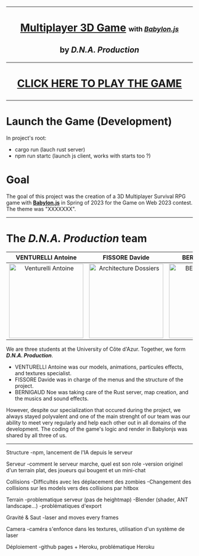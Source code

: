 ***
# <p  align="center">[Multiplayer 3D Game](https://DNA-Game-Production.github.io/GamesOnWeb2023/) <font size="4">with [*Babylon.js*](https://www.babylonjs.com/)</font><p>
## <p  align="center">by *D.N.A. Production*<p>
***
  
# <p  align="center">[CLICK HERE TO PLAY THE GAME](https://DNA-Game-Production.github.io/GamesOnWeb2023/)</p>
  
***

# Launch the Game (Development)

In project's root:
- cargo run (lauch rust server)
- npm run startc (launch js client, works with starts too ?)

# Goal 
  The goal of this project was the creation of a 3D Multiplayer Survival RPG game with [<b>Babylon.js</b>](https://www.babylonjs.com/) in Spring of 2023 for the Game on Web 2023 contest. The theme was "XXXXXXX".
  
***

# The *D.N.A. Production* team

VENTURELLI Antoine | FISSORE Davide | BERNIGAUD Noé 
:-------------------------:|:-------------------------:|:-------------------------:
<img src="https://zupimages.net/up/22/19/39hp.png" alt="Venturelli Antoine" width="200"/> | <img src="https://zupimages.net/up/22/19/di99.png" alt="Architecture Dossiers" width="200"/> | <img src="https://zupimages.net/up/22/19/dak6.png" alt="BERNIGAUD Noé" width="200"/>

We are three students at the University of Côte d'Azur. Together, we form <b>*D.N.A. Production*</b>.
  
<ul>
  <li>VENTURELLI Antoine was our models, animations, particules effects, and textures specialist.</li>
  <li>FISSORE Davide was in charge of the menus and the structure of the project.</li>
  <li>BERNIGAUD Noe was taking care of the Rust server, map creation, and the musics and sound effects.</li>
</ul>

However, despite our specialization that occured during the project, we always stayed polyvalent and one of the main strenght of our team was our ability to meet very regularly and help each other out in all domains of the development. The coding of the game's logic and render in Babylonjs was shared by all three of us.
  
***

Structure
-npm, lancement de l'IA depuis le serveur

Serveur
-comment le serveur marche, quel est son role
-version originel d'un terrain plat, des joueurs qui bougent et un mini-chat

Collisions
-Difficultés avec les déplacement des zombies
-Changement des collisions sur les models vers des collisions par hitbox

Terrain
-problematique serveur (pas de heightmap)
-Blender (shader, ANT landscape...)
-problématiques d'export

Gravité & Saut
-laser and moves every frames

Camera
-caméra s'enfonce dans les textures, utilisation d'un système de laser

Déploiement
-github pages + Heroku, problématique Heroku
